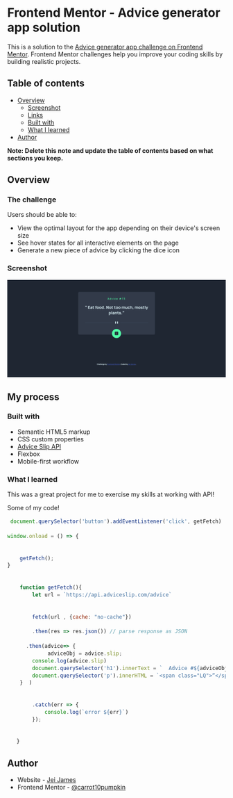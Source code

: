 # Frontend Mentor - Advice generator app solution

This is a solution to the [Advice generator app challenge on Frontend Mentor](https://www.frontendmentor.io/challenges/advice-generator-app-QdUG-13db). Frontend Mentor challenges help you improve your coding skills by building realistic projects.

## Table of contents

- [Overview](#overview)
  - [Screenshot](#screenshot)
  - [Links](#links)
  - [Built with](#built-with)
  - [What I learned](#what-i-learned)
- [Author](#author)


**Note: Delete this note and update the table of contents based on what sections you keep.**

## Overview

### The challenge

Users should be able to:

- View the optimal layout for the app depending on their device's screen size
- See hover states for all interactive elements on the page
- Generate a new piece of advice by clicking the dice icon

### Screenshot

![](images\screenshot.png)


## My process

### Built with

- Semantic HTML5 markup
- CSS custom properties
- [Advice Slip API](https://api.adviceslip.com/)
- Flexbox
- Mobile-first workflow




### What I learned
This was a great project for me to exercise my skills at working with API!


Some of my code!

```js
 document.querySelector('button').addEventListener('click', getFetch)

window.onload = () => {


    getFetch();
}


    function getFetch(){
        let url = `https://api.adviceslip.com/advice`
        

        fetch(url , {cache: "no-cache"})
      
        .then(res => res.json()) // parse response as JSON
        
      .then(advice=> {
             adviceObj = advice.slip;
        console.log(advice.slip)
        document.querySelector('h1').innerText = `  Advice #${adviceObj.id}`
        document.querySelector('p').innerHTML = `<span class="LQ">“</span> ${adviceObj.advice}<span class="RQ">”</span> `;
    }  )
       
      
        .catch(err => {
            console.log(`error ${err}`)
        });
  
          
   }

```




## Author

- Website - [Jei James](https://jeijames.netlify.app/)
- Frontend Mentor - [@carrot10pumpkin](https://www.frontendmentor.io/profile/carrot10pumpkin)



